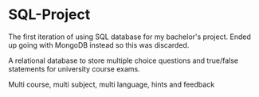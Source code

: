 # SQL-Project
The first iteration of using SQL database for my bachelor's project. Ended up going with MongoDB instead so this was discarded.

A relational database to store multiple choice questions and true/false statements for university course exams.

Multi course, multi subject, multi language, hints and feedback

